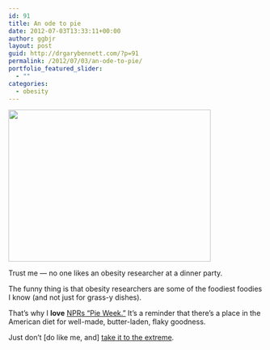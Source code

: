 ```yaml
---
id: 91
title: An ode to pie
date: 2012-07-03T13:33:11+00:00
author: ggbjr
layout: post
guid: http://drgarybennett.com/?p=91
permalink: /2012/07/03/an-ode-to-pie/
portfolio_featured_slider:
  - ""
categories:
  - obesity
---
```

<img class="alignnone" title="Cherry pie" src="http://everystockphoto.s3.amazonaws.com/cherry_sweet_bake_752604_o.jpg" alt="" width="400" height="300" />

Trust me &#8212; no one likes an obesity researcher at a dinner party.

The funny thing is that obesity researchers are some of the foodiest foodies I know (and not just for grass-y dishes).

That&#8217;s why I **love** <a href="http://www.npr.org/templates/archives/archive.php?thingId=155350353" target="_blank">NPRs &#8220;Pie Week.&#8221;</a> It&#8217;s a reminder that there&#8217;s a place in the American diet for well-made, butter-laden, flaky goodness.

Just don&#8217;t [do like me, and] <a href="http://smittenkitchen.com/2011/10/apple-pie-cookies/" target="_blank">take it to the extreme</a>.